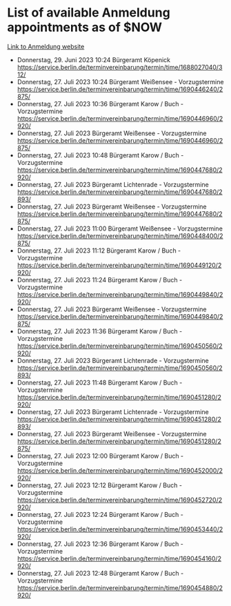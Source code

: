 # List of available Anmeldung appointments as of $NOW
[Link to Anmeldung website](https://service.berlin.de/terminvereinbarung/termin/tag.php?termin=1&anliegen[]=120686&dienstleisterlist=122210,122217,327316,122219,327312,122227,327314,122231,327346,122243,327348,122254,122252,329742,122260,329745,122262,329748,122271,327278,122273,327274,122277,327276,330436,122280,327294,122282,327290,122284,327292,122291,327270,122285,327266,122286,327264,122296,327268,150230,329760,122297,327286,122294,327284,122312,329763,122314,329775,122304,327330,122311,327334,122309,327332,317869,122281,327352,122279,329772,122283,122276,327324,122274,327326,122267,329766,122246,327318,122251,327320,122257,327322,122208,327298,122226,327300&herkunft=http%3A%2F%2Fservice.berlin.de%2Fdienstleistung%2F120686%2F)
- Donnerstag, 29. Juni 2023 10:24 Bürgeramt Köpenick https://service.berlin.de/terminvereinbarung/termin/time/1688027040/312/
- Donnerstag, 27. Juli 2023 10:24 Bürgeramt Weißensee - Vorzugstermine https://service.berlin.de/terminvereinbarung/termin/time/1690446240/2875/
- Donnerstag, 27. Juli 2023 10:36 Bürgeramt Karow / Buch - Vorzugstermine https://service.berlin.de/terminvereinbarung/termin/time/1690446960/2920/
- Donnerstag, 27. Juli 2023  Bürgeramt Weißensee - Vorzugstermine https://service.berlin.de/terminvereinbarung/termin/time/1690446960/2875/
- Donnerstag, 27. Juli 2023 10:48 Bürgeramt Karow / Buch - Vorzugstermine https://service.berlin.de/terminvereinbarung/termin/time/1690447680/2920/
- Donnerstag, 27. Juli 2023  Bürgeramt Lichtenrade - Vorzugstermine https://service.berlin.de/terminvereinbarung/termin/time/1690447680/2893/
- Donnerstag, 27. Juli 2023  Bürgeramt Weißensee - Vorzugstermine https://service.berlin.de/terminvereinbarung/termin/time/1690447680/2875/
- Donnerstag, 27. Juli 2023 11:00 Bürgeramt Weißensee - Vorzugstermine https://service.berlin.de/terminvereinbarung/termin/time/1690448400/2875/
- Donnerstag, 27. Juli 2023 11:12 Bürgeramt Karow / Buch - Vorzugstermine https://service.berlin.de/terminvereinbarung/termin/time/1690449120/2920/
- Donnerstag, 27. Juli 2023 11:24 Bürgeramt Karow / Buch - Vorzugstermine https://service.berlin.de/terminvereinbarung/termin/time/1690449840/2920/
- Donnerstag, 27. Juli 2023  Bürgeramt Weißensee - Vorzugstermine https://service.berlin.de/terminvereinbarung/termin/time/1690449840/2875/
- Donnerstag, 27. Juli 2023 11:36 Bürgeramt Karow / Buch - Vorzugstermine https://service.berlin.de/terminvereinbarung/termin/time/1690450560/2920/
- Donnerstag, 27. Juli 2023  Bürgeramt Lichtenrade - Vorzugstermine https://service.berlin.de/terminvereinbarung/termin/time/1690450560/2893/
- Donnerstag, 27. Juli 2023 11:48 Bürgeramt Karow / Buch - Vorzugstermine https://service.berlin.de/terminvereinbarung/termin/time/1690451280/2920/
- Donnerstag, 27. Juli 2023  Bürgeramt Lichtenrade - Vorzugstermine https://service.berlin.de/terminvereinbarung/termin/time/1690451280/2893/
- Donnerstag, 27. Juli 2023  Bürgeramt Weißensee - Vorzugstermine https://service.berlin.de/terminvereinbarung/termin/time/1690451280/2875/
- Donnerstag, 27. Juli 2023 12:00 Bürgeramt Karow / Buch - Vorzugstermine https://service.berlin.de/terminvereinbarung/termin/time/1690452000/2920/
- Donnerstag, 27. Juli 2023 12:12 Bürgeramt Karow / Buch - Vorzugstermine https://service.berlin.de/terminvereinbarung/termin/time/1690452720/2920/
- Donnerstag, 27. Juli 2023 12:24 Bürgeramt Karow / Buch - Vorzugstermine https://service.berlin.de/terminvereinbarung/termin/time/1690453440/2920/
- Donnerstag, 27. Juli 2023 12:36 Bürgeramt Karow / Buch - Vorzugstermine https://service.berlin.de/terminvereinbarung/termin/time/1690454160/2920/
- Donnerstag, 27. Juli 2023 12:48 Bürgeramt Karow / Buch - Vorzugstermine https://service.berlin.de/terminvereinbarung/termin/time/1690454880/2920/
